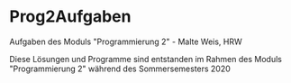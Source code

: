 # Prog2Aufgaben
Aufgaben des Moduls "Programmierung 2" - Malte Weis, HRW 

Diese Lösungen und Programme sind entstanden im Rahmen des Moduls "Programmierung 2" während des Sommersemesters 2020 
